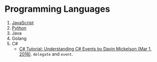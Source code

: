 # Programming Languages

1. [JavaScript](./docs/javascript.md)
2. [Python](./docs/python.md)
3. Java
4. Golang
5. C#
    * [C# Tutorial: Understanding C# Events by Davin Mickelson (Mar 1, 2016)](https://www.intertech.com/Blog/c-sharp-tutorial-understanding-c-events/). `delegate` and `event`.